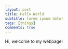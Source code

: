 ```yaml
---
layout: post
title: Hello World
subtitle: lorem ipsum dolor
tags: [things]
comments: true
---
```


Hi, welcome to my webpage!
